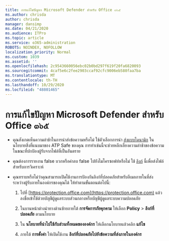 ```yaml
---
title: การแก้ไขปัญหา Microsoft Defender สำหรับ Office ๓๖๕
ms.author: chrisda
author: chrisda
manager: dansimp
ms.date: 04/21/2020
ms.audience: ITPro
ms.topic: article
ms.service: o365-administration
ROBOTS: NOINDEX, NOFOLLOW
localization_priority: Normal
ms.custom: 1039
ms.assetid: ''
ms.openlocfilehash: 2c9543660056ebc02b0bd297f619f20fa6820093
ms.sourcegitcommit: 4caf5e6c2fee2903ccaf92cfc9006eb580faa7ba
ms.translationtype: MT
ms.contentlocale: th-TH
ms.lasthandoff: 10/29/2020
ms.locfileid: "48801465"
---
```

# <a name="troubleshooting-microsoft-defender-for-office-365"></a>การแก้ไขปัญหา Microsoft Defender สำหรับ Office ๓๖๕

- คุณสังเกตเห็นความล่าช้าในการนำส่งข้อความหรือไม่ ใช้ตัวเลือกการนำ [ส่งแบบไดนามิก](https://docs.microsoft.com/microsoft-365/security/office-365-security/dynamic-delivery-and-previewing) ในนโยบายสิ่งที่แนบมาของ ATP Safe ของคุณ การทำเช่นนี้จะช่วยหลีกเลี่ยงความล่าช้าของข้อความในขณะที่ปกป้องผู้รับจากไฟล์ที่เป็นอันตราย

- คุณต้องการรายงาน false บวกหรือค่าลบ false ไปยังไมโครซอฟท์หรือไม่ ใช้ [ลิงก์](https://www.microsoft.com/wdsi/filesubmission/) นี้เพื่อส่งไฟล์สำหรับการวิเคราะห์

- คุณทราบหรือไม่ว่าคุณสามารถเปิดใช้งานการป้องกันลิงก์ที่ปลอดภัยสำหรับอีเมลภายในที่ส่งระหว่างผู้รับภายในองค์กรของคุณได้ ให้ทำตามขั้นตอนต่อไปนี้:

  1. ไปที่ [https://protection.office.com](https://protection.office.com) แล้วลงชื่อเข้าใช้ด้วยบัญชีผู้ดูแลระบบส่วนกลางหรือบัญชีผู้ดูแลระบบความปลอดภัย

  2. ในบานหน้าต่างนำทางด้านซ้ายภายใต้ **การจัดการภัยคุกคาม** ให้เลือก **Policy** \> **ลิงก์ที่ปลอดภัย** ตามนโยบาย

  3. ใน **นโยบายที่นำไปใช้กับส่วนทั้งหมดขององค์กร** ให้เลือกนโยบายแล้วคลิก **แก้ไข**

  4. ภายใต้ **การตั้งค่า** ให้เปิดใช้งาน **ลิงก์ที่ปลอดภัยไปยังข้อความที่ส่งภายในองค์กร**
